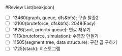 #Review List(beakjoon)
-[ ] 13460(graph, queue, dfs&bfs): 구슬 탈출2 
-[ ] 12100(bruteforce, dfs&bfs): 2048(Easy)
-[ ] 1826(sort, priority queue): 연료 채우기
-[ ] 1113(bruteforce, simulation): 수영장 만들기
-[ ] 11505(segment tree, data structure): 구간 곱 구하기
-[ ] 1725(stack): 히스토그램